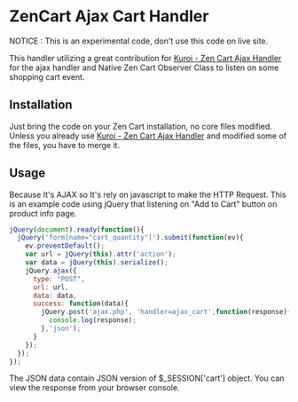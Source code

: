 ZenCart Ajax Cart Handler
=========
NOTICE : This is an experimental code, don't use this code on live site.

This handler utilizing a great contribution for [Kuroi - Zen Cart Ajax Handler] for the ajax handler and Native Zen Cart Observer Class to listen on some shopping cart event.

Installation
----
Just bring the code on your Zen Cart installation, no core files modified. Unless you already use [Kuroi - Zen Cart Ajax Handler] and modified some of the files, you have to merge it.

Usage
-----------
Because It's AJAX so It's rely on javascript to make the HTTP Request. This is an example code using jQuery that listening on "Add to Cart" button on product info page.

```js
jQuery(document).ready(function(){
  jQuery('form[name="cart_quantity"]').submit(function(ev){
    ev.preventDefault();
    var url = jQuery(this).attr('action');
    var data = jQuery(this).serialize();
    jQuery.ajax({
      type: "POST",
      url: url,
      data: data,
      success: function(data){
        jQuery.post('ajax.php', 'handler=ajax_cart',function(response){
          console.log(response);
        },'json');
      }
    });
  });
});
```

The JSON data contain JSON version of $_SESSION['cart'] object. You can view the response from your browser console. 

  [Kuroi - Zen Cart Ajax Handler]: https://github.com/kuroi/Zen-Cart-Ajax-Handler
  
    